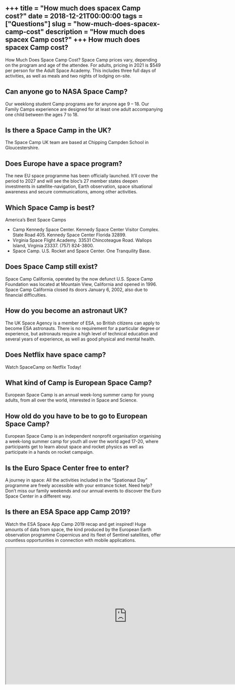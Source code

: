 +++
title = "How much does spacex Camp cost?"
date = 2018-12-21T00:00:00
tags = ["Questions"]
slug = "how-much-does-spacex-camp-cost"
description = "How much does spacex Camp cost?"
+++
How much does spacex Camp cost?
-------------------------------

How Much Does Space Camp Cost? Space Camp prices vary, depending on the program and age of the attendee. For adults, pricing in 2021 is $549 per person for the Adult Space Academy. This includes three full days of activities, as well as meals and two nights of lodging on-site.

Can anyone go to NASA Space Camp?
---------------------------------

Our weeklong student Camp programs are for anyone age 9 – 18. Our Family Camps experience are designed for at least one adult accompanying one child between the ages 7 to 18.

Is there a Space Camp in the UK?
--------------------------------

The Space Camp UK team are based at Chipping Campden School in Gloucestershire.

Does Europe have a space program?
---------------------------------

The new EU space programme has been officially launched. It’ll cover the period to 2027 and will see the bloc’s 27 member states deepen investments in satellite-navigation, Earth observation, space situational awareness and secure communications, among other activities.

Which Space Camp is best?
-------------------------

America’s Best Space Camps

- Camp Kennedy Space Center. Kennedy Space Center Visitor Complex. State Road 405. Kennedy Space Center Florida 32899.
- Virginia Space Flight Academy. 33531 Chincoteague Road. Wallops Island, Virginia 23337. (757) 824-3800.
- Space Camp. U.S. Rocket and Space Center. One Tranquility Base.

Does Space Camp still exist?
----------------------------

Space Camp California, operated by the now defunct U.S. Space Camp Foundation was located at Mountain View, California and opened in 1996. Space Camp California closed its doors January 6, 2002, also due to financial difficulties.

How do you become an astronaut UK?
----------------------------------

The UK Space Agency is a member of ESA, so British citizens can apply to become ESA astronauts. There is no requirement for a particular degree or experience, but astronauts require a high level of technical education and several years of experience, as well as good physical and mental health.

Does Netflix have space camp?
-----------------------------

Watch SpaceCamp on Netflix Today!

What kind of Camp is European Space Camp?
-----------------------------------------

European Space Camp is an annual week-long summer camp for young adults, from all over the world, interested in Space and Science.

How old do you have to be to go to European Space Camp?
-------------------------------------------------------

European Space Camp is an independent nonprofit organisation organising a week-long summer camp for youth all over the world aged 17-20, where participants get to learn about space and rocket physics as well as participate in a hands on rocket campaign.

Is the Euro Space Center free to enter?
---------------------------------------

A journey in space: All the activities included in the “Spationaut Day” programme are freely accessible with your entrance ticket. Need help? Don’t miss our family weekends and our annual events to discover the Euro Space Center in a different way.

Is there an ESA Space app Camp 2019?
------------------------------------

Watch the ESA Space App Camp 2019 recap and get inspired! Huge amounts of data from space, the kind produced by the European Earth observation programme Copernicus and its fleet of Sentinel satellites, offer countless opportunities in connection with mobile applications.

<iframe allow="accelerometer; autoplay; clipboard-write; encrypted-media; gyroscope; picture-in-picture" allowfullscreen="" class="__youtube_prefs__  epyt-is-override  no-lazyload" data-no-lazy="1" data-origheight="433" data-origwidth="770" data-skipgform_ajax_framebjll="" height="433" id="_ytid_45952" loading="lazy" src="https://www.youtube.com/embed/i6gqjS62Es0?enablejsapi=1&autoplay=0&cc_load_policy=0&cc_lang_pref=&iv_load_policy=1&loop=0&modestbranding=0&rel=1&fs=1&playsinline=0&autohide=2&theme=dark&color=red&controls=1&" title="YouTube player" width="770"></iframe>
